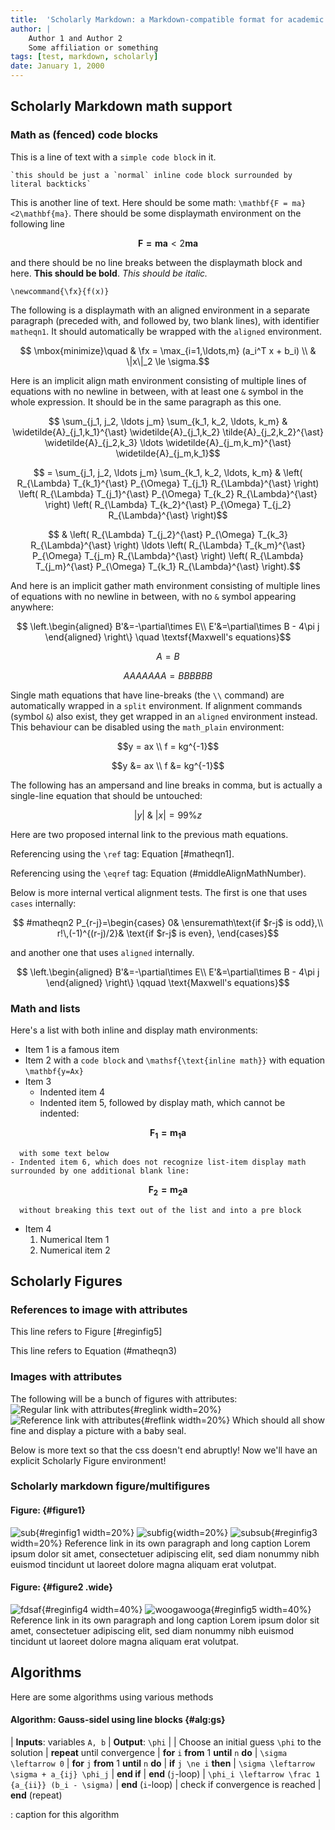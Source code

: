 ```yaml
---
title:  'Scholarly Markdown: a Markdown-compatible format for academic communication'
author: |
    Author 1 and Author 2  
    Some affiliation or something
tags: [test, markdown, scholarly]
date: January 1, 2000
---
```


## Scholarly Markdown math support

### Math as (fenced) code blocks

This is a line of text with a `simple code block` in it.

`` `this should be just a `normal` inline code block
surrounded by literal backticks` ``

This is another line of text. Here should be some math: ``\mathbf{F = ma}<2\mathbf{ma}``. There should be some displaymath environment on the following line

```math
    \mathbf{F = ma} < 2\mathbf{ma}
```

and there should be no line breaks between the displaymath block and here. **This should be bold**. *This should be italic.*

```math_def
\newcommand{\fx}{f(x)}
```

The following is a displaymath with an aligned environment in a separate paragraph (preceded with, and followed by, two blank lines), with identifier `matheqn1`. It should automatically be wrapped with the `aligned` environment.


```math {#matheqn1}
    \mbox{minimize}\quad & \fx = \max_{i=1,\ldots,m} (a_i^T x + b_i) \\
    & \|x\|_2 \le \sigma.
```


Here is an implicit align math environment consisting of multiple lines of equations with no newline in between, with at least one `&` symbol in the whole expression. It should be in the same paragraph as this one.

```math
      \sum_{j_1, j_2, \ldots j_m} \sum_{k_1, k_2, \ldots, k_m} & \widetilde{A}_{j_1,k_1}^{\ast} \widetilde{A}_{j_1,k_2} \tilde{A}_{j_2,k_2}^{\ast} \widetilde{A}_{j_2,k_3}  \ldots \widetilde{A}_{j_m,k_m}^{\ast} \widetilde{A}_{j_m,k_1}
```  
```math #middleAlignMathNumber
     =   \sum_{j_1, j_2, \ldots j_m} \sum_{k_1, k_2, \ldots, k_m} & \left(  R_{\Lambda} T_{k_1}^{\ast} P_{\Omega} T_{j_1} R_{\Lambda}^{\ast} \right) \left(  R_{\Lambda} T_{j_1}^{\ast} P_{\Omega} T_{k_2} R_{\Lambda}^{\ast} \right)   \left(  R_{\Lambda} T_{k_2}^{\ast} P_{\Omega} T_{j_2} R_{\Lambda}^{\ast} \right)
```
```math
     & \left(  R_{\Lambda} T_{j_2}^{\ast} P_{\Omega} T_{k_3} R_{\Lambda}^{\ast} \right) \ldots \left(  R_{\Lambda} T_{k_m}^{\ast} P_{\Omega} T_{j_m} R_{\Lambda}^{\ast} \right) \left(  R_{\Lambda} T_{j_m}^{\ast} P_{\Omega} T_{k_1} R_{\Lambda}^{\ast} \right).
```

And here is an implicit gather math environment consisting of multiple lines of equations with no newline in between, with no `&` symbol appearing anywhere:

```math  {#firstGatherMathNumber}
    \left.\begin{aligned}
    B'&=-\partial\times E\\
    E'&=\partial\times B - 4\pi j
    \end{aligned}
    \right\} \quad \textsf{Maxwell's equations}
```
```math {#secondGatherMathNumber}
A = B
```
```math {#thirdgathernumber}
AAAAAAA = BBBBBB
```


Single math equations that have line-breaks (the `\\` command) are automatically wrapped in a `split` environment. If alignment commands (symbol `&`) also exist, they get wrapped in an `aligned` environment instead. This behaviour can be disabled using the `math_plain` environment:

```math
y = ax \\
f = kg^{-1}
```

```math
y &= ax \\
f &= kg^{-1}
```

The following has an ampersand and line breaks in comma, but is actually a single-line equation that should be untouched:

```math
|y|\ \&\ |x| % an & and \\ that should be ignored
= 99\% z    % an & and \\ that should be ignored
```


Here are two proposed internal link to the previous math equations.

Referencing using the `\ref` tag: Equation [#matheqn1].

Referencing using the `\eqref` tag: Equation (#middleAlignMathNumber).

Below is more internal vertical alignment tests. The first is one that uses `cases` internally:
```math
    #matheqn2
    P_{r-j}=\begin{cases}
    0& \ensuremath\text{if $r-j$ is odd},\\
    r!\,(-1)^{(r-j)/2}& \text{if $r-j$ is even},
    \end{cases}
```
and another one that uses `aligned` internally.
```math #matheqn3
    \left.\begin{aligned}
    B'&=-\partial\times E\\
    E'&=\partial\times B - 4\pi j
    \end{aligned}
    \right\}
    \qquad \text{Maxwell's equations}
```


### Math and lists

Here's a list with both inline and display math environments:


- Item 1 is a famous item
- Item 2 with a `code block` and ``\mathsf{\text{inline math}}`` with equation ``\mathbf{y=Ax}``
- Item 3
    - Indented item 4
    - Indented item 5, followed by display math, which cannot be indented:
```math
\mathbf{F_1 = m_1a}
```
      with some text below
    - Indented item 6, which does not recognize list-item display math surrounded by one additional blank line:

```math
\mathbf{F_2 = m_2a}
```

      without breaking this text out of the list and into a pre block
- Item 4
    1. Numerical Item 1
    2. Numerical item 2

## Scholarly Figures

### References to image with attributes

This line refers to Figure [#reginfig5]

This line refers to Equation (#matheqn3)

### Images with attributes

The following will be a bunch of figures with attributes:
![Regular link with attributes](http://i.imgur.com/T2geA8K.jpg){#reglink width=20%}
![Reference link with attributes][sealpic]{#reflink width=20%}
Which should all show fine and display a picture with a baby seal.

[sealpic]: http://i.imgur.com/T2geA8K.jpg

Below is more text so that the css doesn't end abruptly! Now we'll have an explicit Scholarly Figure environment!

### Scholarly markdown figure/multifigures

#### Figure: {#figure1}
![sub](http://i.imgur.com/T2geA8K.jpg){#reginfig1 width=20%}
![subfig](http://i.imgur.com/T2geA8K.jpg){width=20%}
![subsub](http://i.imgur.com/T2geA8K.jpg){#reginfig3 width=20%}
Reference link in its own paragraph and long caption Lorem ipsum dolor sit amet, consectetuer adipiscing elit, sed diam nonummy nibh euismod tincidunt ut laoreet dolore magna aliquam erat volutpat. 

#### Figure: {#figure2 .wide}
![fdsaf](http://i.imgur.com/T2geA8K.jpg){#reginfig4 width=40%}
![woogawooga](http://i.imgur.com/T2geA8K.jpg){#reginfig5 width=40%}
Reference link in its own paragraph and long caption Lorem ipsum dolor sit amet, consectetuer adipiscing elit, sed diam nonummy nibh euismod tincidunt ut laoreet dolore magna aliquam erat volutpat. 

## Algorithms

Here are some algorithms using various methods

#### Algorithm: Gauss-sidel using line blocks {#alg:gs}
|  **Inputs**: variables ``A, b``
|  **Output**: ``\phi``
| 
|  Choose an initial guess ``\phi`` to the solution
|  **repeat** until convergence
|     **for** ``i`` **from** 1 **until** ``n`` **do**
|         ``\sigma \leftarrow 0``
|         **for** ``j`` **from** 1 **until** ``n`` **do**
|             **if** ``j \ne i`` **then**
|                 ``\sigma \leftarrow \sigma + a_{ij} \phi_j``
|             **end if**
|         **end** (``j``-loop)
|         ``\phi_i \leftarrow \frac 1 {a_{ii}} (b_i - \sigma)``
|     **end** (``i``-loop)
|     check if convergence is reached
|  **end** (repeat)

: caption for this algorithm

